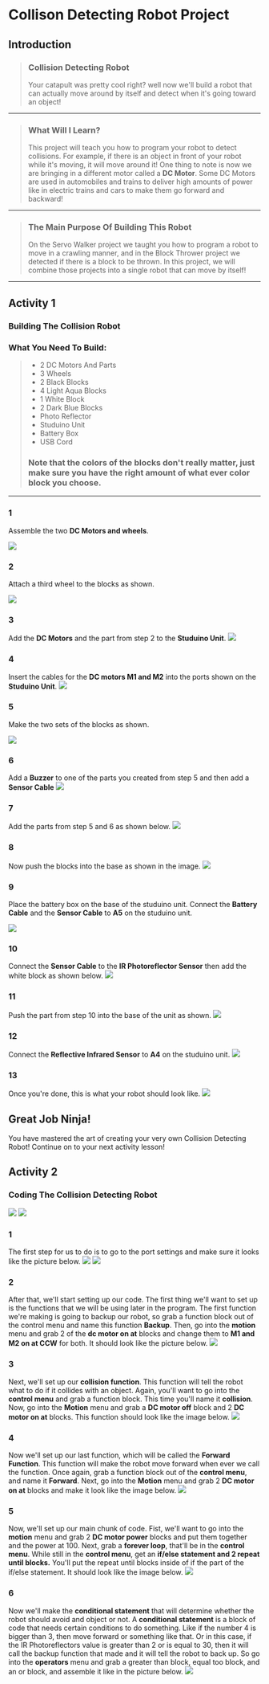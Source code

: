 # Collison Detecting Robot Project 
## Introduction
> ### Collision Detecting Robot
> Your catapult was pretty cool right? well now we'll build a robot that can actually move around by itself and detect when it's going toward an object! 

---

> ### What Will I Learn?
> This project will teach you how to program your robot to detect collisions. For example, if there is an object in front of your robot while it's moving, it will move around it!
> One thing to note is now we are bringing in a different motor called a **DC Motor**. Some DC Motors are used in automobiles and trains to deliver high amounts of power like in electric trains and cars to make them go forward and backward!

---

> ### The Main Purpose Of Building This Robot
> On the Servo Walker project we taught you how to program a robot to move in a crawling manner, and in the Block Thrower project we detected if there is a block to be thrown. In this project, we will combine those projects into a single robot that can move by itself!

---

## Activity 1
### Building The Collision Robot 
### What You Need To Build:
> * 2 DC Motors And Parts
> * 3 Wheels
> * 2 Black Blocks
> * 4 Light Aqua Blocks
> * 1 White Block
> * 2 Dark Blue Blocks
> * Photo Reflector
> * Studuino Unit
> * Battery Box
> * USB Cord
> ### Note that the colors of the blocks don't really matter, just make sure you have the right amount of what ever color block you choose.

---

### 1
Assemble the two **DC Motors and wheels**.

![](./1.JPG)

### 2 
Attach a third wheel to the blocks as shown.

![](./2.JPG)

### 3 
Add the **DC Motors** and the part from step 2 to the **Studuino Unit**.
![](./3.JPG)

### 4 
Insert the cables for the **DC motors M1 and M2** into the ports shown on the **Studuino Unit**.
![](./4.JPG)

### 5 
Make the two sets of the blocks as shown.

![](./5.JPG)

### 6 
Add a **Buzzer** to one of the parts you created from step 5 and then add a **Sensor Cable**
![](./6.JPG)

### 7 
Add the parts from step 5 and 6 as shown below.
![](./7.JPG)

### 8 
Now push the blocks into the base as shown in the image.
![](./8.JPG)

### 9
Place the battery box on the base of the studuino unit. Connect the **Battery Cable** and the **Sensor Cable** to **A5** on the studuino unit.

![](./9.JPG)

### 10
Connect the **Sensor Cable** to the **IR Photoreflector Sensor** then add the white block as shown below.
![](./10.JPG)

### 11 
Push the part from step 10 into the base of the unit as shown.
![](./11.JPG)

### 12 
Connect the **Reflective Infrared Sensor** to **A4** on the studuino unit.
![](./12.JPG)

### 13 
Once you're done, this is what your robot should look like.
![](./13.JPG)

## Great Job Ninja!
You have mastered the art of creating your very own Collision Detecting Robot! Continue on to your next activity lesson!

## Activity 2
### Coding The Collision Detecting Robot 
![](./code1One.JPG)
![](./code2Two.JPG)

### 1 
The first step for us to do is to go to the port settings and make sure it looks like the picture below.
![](./code1.JPG)
![](./code2.JPG)

### 2 
After that, we'll start setting up our code. The first thing we'll want to set up is the functions that we will be using later in the program. The first function we're making is going to backup our robot, so grab a function block out of the control menu and name this function **Backup**. Then, go into the **motion** menu and grab 2 of the **dc motor on at** blocks and change them to **M1 and M2 on at CCW** for both. It should look like the picture below.
![](./code3.JPG)

### 3 
Next, we'll set up our **collision function**. This function will tell the robot what to do if it collides with an object. Again, you'll want to go into the **control menu** and grab a function block. This time you'll name it **collision**. Now, go into the **Motion** menu and grab a **DC motor off** block and 2 **DC motor on at** blocks. This function should look like the image below.
![](./code4.JPG)

### 4 
Now we'll set up our last function, which will be called the **Forward Function**. This function will make the robot move forward when ever we call the function. Once again, grab a function block out of the **control menu**, and name it **Forward**. Next, go into the **Motion** menu and grab 2 **DC motor on at** blocks and make it look like the image below.
![](./code5.JPG)

### 5 
Now, we'll set up our main chunk of code. Fist, we'll want to go into the **motion** menu and grab 2 **DC motor power** blocks and put them together and the power at 100. Next, grab a **forever loop**, that'll be in the **control menu**. While still in the **control menu**, get an **if/else statement and 2 repeat until blocks.** You'll put the repeat until blocks inside of if the part of the if/else statement. It should look like the image below.
![](./code6.JPG)

### 6 
Now we'll make the **conditional statement** that will determine whether the robot should avoid and object or not. A **conditional statement** is a block of code that needs certain conditions to do something. Like if the number 4 is bigger than 3, then move forward or something like that. Or in this case, if the IR Photoreflectors value is greater than 2 or is equal to 30, then it will call the backup function that made and it will tell the robot to back up. So go into the **operators** menu and grab a greater than block, equal too block, and an or block, and assemble it like in the picture below.
![](./code7.JPG)
